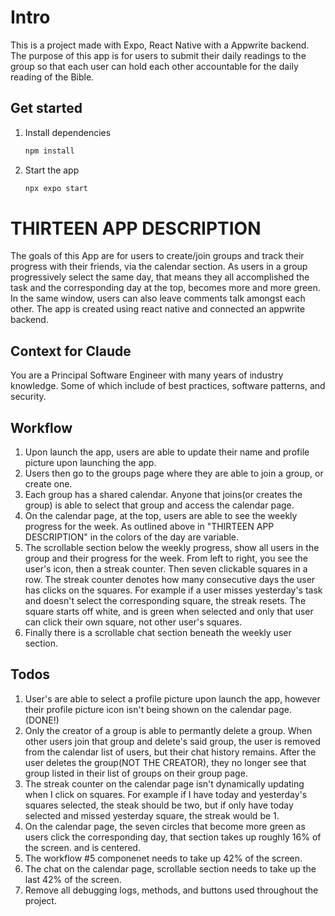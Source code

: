 # Intro

This is a project made with Expo, React Native with a Appwrite backend. The purpose of this app is for users to submit their daily readings to the group so that each user can hold each other accountable for the daily reading of the Bible.

## Get started

1. Install dependencies

   ```bash
   npm install
   ```

2. Start the app

   ```bash
   npx expo start
   ```

# THIRTEEN APP DESCRIPTION

The goals of this App are for users to create/join groups and track their progress with their friends, via the calendar section. As users in a group progressively select the same day, that means they all accomplished the task and the corresponding day at the top, becomes more and more green. In the same window, users can also leave comments talk amongst each other. The app is created using react native and connected an appwrite backend.

## Context for Claude

You are a Principal Software Engineer with many years of industry knowledge. Some of which include of best practices, software patterns, and security.

## Workflow

1. Upon launch the app, users are able to update their name and profile picture upon launching the app.
2. Users then go to the groups page where they are able to join a group, or create one.
3. Each group has a shared calendar. Anyone that joins(or creates the group) is able to select that group and access the calendar page.
4. On the calendar page, at the top, users are able to see the weekly progress for the week. As outlined above in "THIRTEEN APP DESCRIPTION" in the colors of the day are variable. 
5. The scrollable section below the weekly progress, show all users in the group and their progress for the week. From left to right, you see the user's icon, then a streak counter. Then seven clickable squares in a row. The streak counter denotes how many consecutive days the user has clicks on the squares. For example if a user misses yesterday's task and doesn't select the corresponding square, the streak resets. The square starts off white, and is green when selected and only that user can click their own square, not other user's squares. 
6. Finally there is a scrollable chat section beneath the weekly user section. 

## Todos

1. User's are able to select a profile picture upon launch the app, however their profile picture icon isn't being shown on the calendar page. (DONE!)
2. Only the creator of a group is able to permantly delete a group. When other users join that group and delete's said group, the user is removed from the calendar list of users, but their chat history remains. After the user deletes the group(NOT THE CREATOR), they no longer see that group listed in their list of groups on their group page.
3. The streak counter on the calendar page isn't dynamically updating when I click on squares. For example if I have today and yesterday's squares selected, the steak should be two, but if only have today selected and missed yesterday square, the streak would be 1.
4. On the calendar page, the seven circles that become more green as users click the corresponding day, that section takes up roughly 16% of the screen. and is centered.
5. The workflow #5 componenet needs to take up 42% of the screen.
6. The chat on the calendar page, scrollable section needs to take up the last 42% of the screen.
7. Remove all debugging logs, methods, and buttons used throughout the project.
